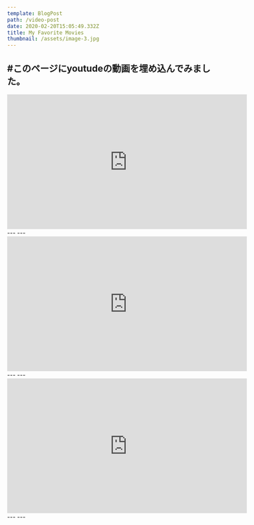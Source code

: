 ```yaml
---
template: BlogPost
path: /video-post
date: 2020-02-20T15:05:49.332Z
title: My Favorite Movies
thumbnail: /assets/image-3.jpg
---
```

#このページにyoutudeの動画を埋め込んでみました。
---
<iframe width="560" height="315" src="https://www.youtube.com/embed/A4A2gFHodw4" frameborder="0" allow="accelerometer; autoplay; encrypted-media; gyroscope; picture-in-picture" allowfullscreen></iframe>
---
---
<iframe width="560" height="315" src="https://www.youtube.com/embed/MAMv_s526vU" frameborder="0" allow="accelerometer; autoplay; encrypted-media; gyroscope; picture-in-picture" allowfullscreen></iframe>
---
---
<iframe width="560" height="315" src="https://www.youtube.com/embed/wIBeMCLgBi0" frameborder="0" allow="accelerometer; autoplay; encrypted-media; gyroscope; picture-in-picture" allowfullscreen></iframe>
---
---

